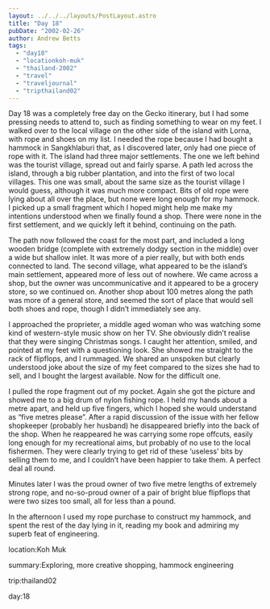 ```yaml
---
layout: ../../../layouts/PostLayout.astro
title: "Day 18"
pubDate: "2002-02-26"
author: Andrew Betts
tags: 
  - "day18"
  - "locationkoh-muk"
  - "thailand-2002"
  - "travel"
  - "traveljournal"
  - "tripthailand02"
---
```


Day 18 was a completely free day on the Gecko itinerary, but I had some pressing needs to attend to, such as finding something to wear on my feet. I walked over to the local village on the other side of the island with Lorna, with rope and shoes on my list. I needed the rope because I had bought a hammock in Sangkhlaburi that, as I discovered later, only had one piece of rope with it. The island had three major settlements. The one we left behind was the tourist village, spread out and fairly sparse. A path led across the island, through a big rubber plantation, and into the first of two local villages. This one was small, about the same size as the tourist village I would guess, although it was much more compact. Bits of old rope were lying about all over the place, but none were long enough for my hammock. I picked up a small fragment which I hoped might help me make my intentions understood when we finally found a shop. There were none in the first settlement, and we quickly left it behind, continuing on the path.

The path now followed the coast for the most part, and included a long wooden bridge (complete with extremely dodgy section in the middle) over a wide but shallow inlet. It was more of a pier really, but with both ends connected to land. The second village, what appeared to be the island’s main settlement, appeared more of less out of nowhere. We came across a shop, but the owner was uncommunicative and it appeared to be a grocery store, so we continued on. Another shop about 100 metres along the path was more of a general store, and seemed the sort of place that would sell both shoes and rope, though I didn’t immediately see any.

I approached the proprieter, a middle aged woman who was watching some kind of western-style music show on her TV. She obviously didn’t realise that they were singing Christmas songs. I caught her attention, smiled, and pointed at my feet with a questioning look. She showed me straight to the rack of flipflops, and I rummaged. We shared an unspoken but clearly understood joke about the size of my feet compared to the sizes she had to sell, and I bought the largest available. Now for the difficult one.

I pulled the rope fragment out of my pocket. Again she got the picture and showed me to a big drum of nylon fishing rope. I held my hands about a metre apart, and held up five fingers, which I hoped she would understand as “five metres please”. After a rapid discussion of the issue with her fellow shopkeeper (probably her husband) he disappeared briefly into the back of the shop. When he reappeared he was carrying some rope offcuts, easily long enough for my recreational aims, but probably of no use to the local fishermen. They were clearly trying to get rid of these ‘useless’ bits by selling them to me, and I couldn’t have been happier to take them. A perfect deal all round.

Minutes later I was the proud owner of two five metre lengths of extremely strong rope, and no-so-proud owner of a pair of bright blue flipflops that were two sizes too small, all for less than a pound.

In the afternoon I used my rope purchase to construct my hammock, and spent the rest of the day lying in it, reading my book and admiring my superb feat of engineering.

location:Koh Muk

summary:Exploring, more creative shopping, hammock engineering

trip:thailand02

day:18
